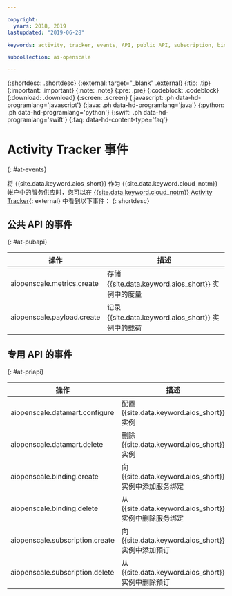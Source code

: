 ```yaml
---

copyright:
  years: 2018, 2019
lastupdated: "2019-06-28"

keywords: activity, tracker, events, API, public API, subscription, binding

subcollection: ai-openscale

---
```


{:shortdesc: .shortdesc}
{:external: target="_blank" .external}
{:tip: .tip}
{:important: .important}
{:note: .note}
{:pre: .pre}
{:codeblock: .codeblock}
{:download: .download}
{:screen: .screen}
{:javascript: .ph data-hd-programlang='javascript'}
{:java: .ph data-hd-programlang='java'}
{:python: .ph data-hd-programlang='python'}
{:swift: .ph data-hd-programlang='swift'}
{:faq: data-hd-content-type='faq'}

# Activity Tracker 事件
{: #at-events}

将 {{site.data.keyword.aios_short}} 作为 {{site.data.keyword.cloud_notm}} 帐户中的服务供应时，您可以在 [{{site.data.keyword.cloud_notm}} Activity Tracker](/docs/services/cloud-activity-tracker?topic=cloud-activity-tracker-activity_tracker_ov){: external} 中看到以下事件：
{: shortdesc}

## 公共 API 的事件
{: #at-pubapi}

| 操作 |描述|
| -- | -- |
| aiopenscale.metrics.create | 存储 {{site.data.keyword.aios_short}} 实例中的度量 |
| aiopenscale.payload.create | 记录 {{site.data.keyword.aios_short}} 实例中的载荷 |

## 专用 API 的事件
{: #at-priapi}

| 操作 |描述|
| -- | -- |
| aiopenscale.datamart.configure | 配置 {{site.data.keyword.aios_short}} 实例 |
| aiopenscale.datamart.delete | 删除 {{site.data.keyword.aios_short}} 实例 |
| aiopenscale.binding.create | 向 {{site.data.keyword.aios_short}} 实例中添加服务绑定 |
| aiopenscale.binding.delete | 从 {{site.data.keyword.aios_short}} 实例中删除服务绑定 |
| aiopenscale.subscription.create | 向 {{site.data.keyword.aios_short}} 实例中添加预订 |
| aiopenscale.subscription.delete | 从 {{site.data.keyword.aios_short}} 实例中删除预订 |
